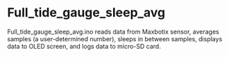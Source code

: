 # Full_tide_gauge_sleep_avg
Full_tide_gauge_sleep_avg.ino reads data from Maxbotix sensor, averages samples (a user-determined number), sleeps in between samples, displays data to OLED screen, and logs data to micro-SD card.